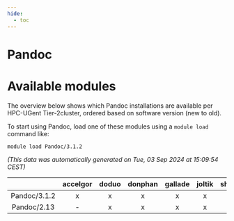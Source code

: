 ```yaml
---
hide:
  - toc
---
```


Pandoc
======

# Available modules


The overview below shows which Pandoc installations are available per HPC-UGent Tier-2cluster, ordered based on software version (new to old).

To start using Pandoc, load one of these modules using a `module load` command like:

```shell
module load Pandoc/3.1.2
```

*(This data was automatically generated on Tue, 03 Sep 2024 at 15:09:54 CEST)*  

| |accelgor|doduo|donphan|gallade|joltik|shinx|skitty|
| :---: | :---: | :---: | :---: | :---: | :---: | :---: | :---: |
|Pandoc/3.1.2|x|x|x|x|x|x|x|
|Pandoc/2.13|-|x|x|x|x|-|x|
